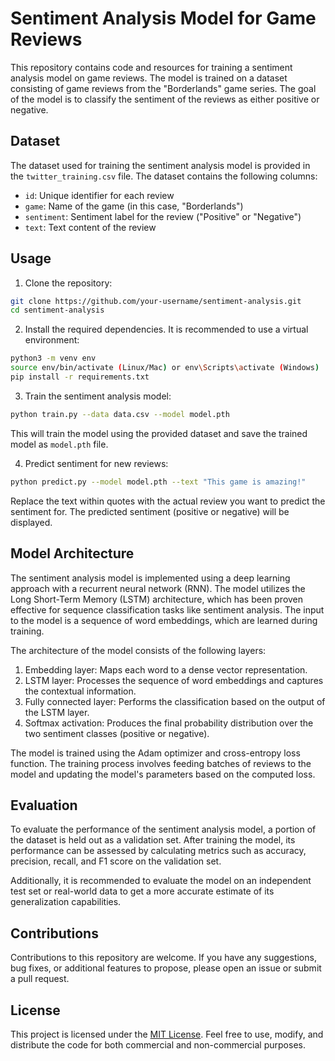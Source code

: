 # Sentiment Analysis Model for Game Reviews

This repository contains code and resources for training a sentiment analysis model on game reviews. The model is trained on a dataset consisting of game reviews from the "Borderlands" game series. The goal of the model is to classify the sentiment of the reviews as either positive or negative.

## Dataset

The dataset used for training the sentiment analysis model is provided in the `twitter_training.csv` file. The dataset contains the following columns:

- `id`: Unique identifier for each review
- `game`: Name of the game (in this case, "Borderlands")
- `sentiment`: Sentiment label for the review ("Positive" or "Negative")
- `text`: Text content of the review

## Usage

1. Clone the repository:

```bash
git clone https://github.com/your-username/sentiment-analysis.git
cd sentiment-analysis
```

2. Install the required dependencies. It is recommended to use a virtual environment:

```bash
python3 -m venv env
source env/bin/activate (Linux/Mac) or env\Scripts\activate (Windows)
pip install -r requirements.txt
```

3. Train the sentiment analysis model:

```bash
python train.py --data data.csv --model model.pth
```

This will train the model using the provided dataset and save the trained model as `model.pth` file.

4. Predict sentiment for new reviews:

```bash
python predict.py --model model.pth --text "This game is amazing!"
```

Replace the text within quotes with the actual review you want to predict the sentiment for. The predicted sentiment (positive or negative) will be displayed.

## Model Architecture

The sentiment analysis model is implemented using a deep learning approach with a recurrent neural network (RNN). The model utilizes the Long Short-Term Memory (LSTM) architecture, which has been proven effective for sequence classification tasks like sentiment analysis. The input to the model is a sequence of word embeddings, which are learned during training.

The architecture of the model consists of the following layers:

1. Embedding layer: Maps each word to a dense vector representation.
2. LSTM layer: Processes the sequence of word embeddings and captures the contextual information.
3. Fully connected layer: Performs the classification based on the output of the LSTM layer.
4. Softmax activation: Produces the final probability distribution over the two sentiment classes (positive or negative).

The model is trained using the Adam optimizer and cross-entropy loss function. The training process involves feeding batches of reviews to the model and updating the model's parameters based on the computed loss.

## Evaluation

To evaluate the performance of the sentiment analysis model, a portion of the dataset is held out as a validation set. After training the model, its performance can be assessed by calculating metrics such as accuracy, precision, recall, and F1 score on the validation set.

Additionally, it is recommended to evaluate the model on an independent test set or real-world data to get a more accurate estimate of its generalization capabilities.

## Contributions

Contributions to this repository are welcome. If you have any suggestions, bug fixes, or additional features to propose, please open an issue or submit a pull request.

## License

This project is licensed under the [MIT License](LICENSE). Feel free to use, modify, and distribute the code for both commercial and non-commercial purposes.

